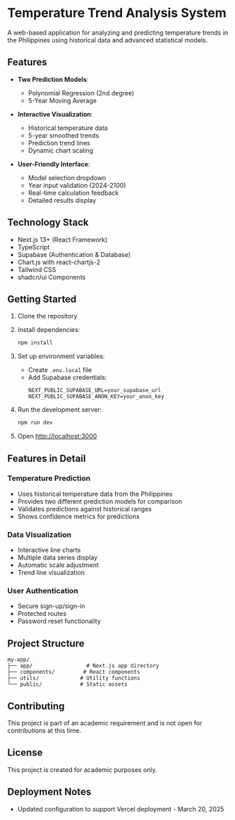 # Temperature Trend Analysis System

A web-based application for analyzing and predicting temperature trends in the Philippines using historical data and advanced statistical models.

## Features

- **Two Prediction Models**:

  - Polynomial Regression (2nd degree)
  - 5-Year Moving Average

- **Interactive Visualization**:

  - Historical temperature data
  - 5-year smoothed trends
  - Prediction trend lines
  - Dynamic chart scaling

- **User-Friendly Interface**:
  - Model selection dropdown
  - Year input validation (2024-2100)
  - Real-time calculation feedback
  - Detailed results display

## Technology Stack

- Next.js 13+ (React Framework)
- TypeScript
- Supabase (Authentication & Database)
- Chart.js with react-chartjs-2
- Tailwind CSS
- shadcn/ui Components

## Getting Started

1. Clone the repository
2. Install dependencies:

   ```bash
   npm install
   ```

3. Set up environment variables:

   - Create `.env.local` file
   - Add Supabase credentials:
     ```
     NEXT_PUBLIC_SUPABASE_URL=your_supabase_url
     NEXT_PUBLIC_SUPABASE_ANON_KEY=your_anon_key
     ```

4. Run the development server:

   ```bash
   npm run dev
   ```

5. Open [http://localhost:3000](http://localhost:3000)

## Features in Detail

### Temperature Prediction

- Uses historical temperature data from the Philippines
- Provides two different prediction models for comparison
- Validates predictions against historical ranges
- Shows confidence metrics for predictions

### Data Visualization

- Interactive line charts
- Multiple data series display
- Automatic scale adjustment
- Trend line visualization

### User Authentication

- Secure sign-up/sign-in
- Protected routes
- Password reset functionality

## Project Structure

```
my-app/
├── app/                 # Next.js app directory
├── components/         # React components
├── utils/             # Utility functions
└── public/            # Static assets
```

## Contributing

This project is part of an academic requirement and is not open for contributions at this time.

## License

This project is created for academic purposes only.

## Deployment Notes

- Updated configuration to support Vercel deployment - March 20, 2025
